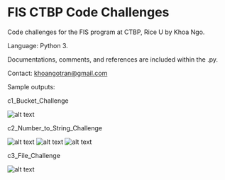 # FIS CTBP Code Challenges
Code challenges for the FIS program at CTBP, Rice U by Khoa Ngo.

Language: Python 3.

Documentations, comments, and references are included within the .py.

Contact: khoangotran@gmail.com

Sample outputs:

c1_Bucket_Challenge

![alt text](https://github.com/khoangotran/FIS-CTBP/blob/master/Screenshots/c1_outputs.png)

c2_Number_to_String_Challenge

![alt text](https://github.com/khoangotran/FIS-CTBP/blob/master/Screenshots/c2_output_1.png)
![alt text](https://github.com/khoangotran/FIS-CTBP/blob/master/Screenshots/c2_output_2.png)
![alt text](https://github.com/khoangotran/FIS-CTBP/blob/master/Screenshots/c2_output_3.png)

c3_File_Challenge

![alt text](https://github.com/khoangotran/FIS-CTBP/blob/master/Screenshots/c3_output.png)
